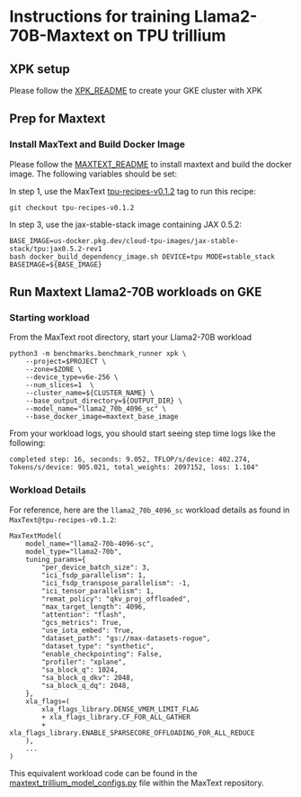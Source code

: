 # Instructions for training Llama2-70B-Maxtext on TPU trillium

## XPK setup
Please follow the [XPK_README](https://github.com/AI-Hypercomputer/tpu-recipes/blob/main/training/XPK_README.md) to create your GKE cluster with XPK

## Prep for Maxtext 

### Install MaxText and Build Docker Image
Please follow the [MAXTEXT_README](https://github.com/AI-Hypercomputer/tpu-recipes/blob/main/training/MAXTEXT_README.md) to install maxtext and build the docker image. The following variables should be set:

In step 1, use the MaxText [tpu-recipes-v0.1.2](https://github.com/AI-Hypercomputer/maxtext/releases/tag/tpu-recipes-v0.1.2) tag to run this recipe:
```
git checkout tpu-recipes-v0.1.2
```

In step 3, use the jax-stable-stack image containing JAX 0.5.2:
```
BASE_IMAGE=us-docker.pkg.dev/cloud-tpu-images/jax-stable-stack/tpu:jax0.5.2-rev1
bash docker_build_dependency_image.sh DEVICE=tpu MODE=stable_stack BASEIMAGE=${BASE_IMAGE}
```

## Run Maxtext Llama2-70B workloads on GKE

### Starting workload

From the MaxText root directory, start your Llama2-70B workload
```
python3 -m benchmarks.benchmark_runner xpk \
    --project=$PROJECT \
    --zone=$ZONE \
    --device_type=v6e-256 \
    --num_slices=1  \
    --cluster_name=${CLUSTER_NAME} \
    --base_output_directory=${OUTPUT_DIR} \
    --model_name="llama2_70b_4096_sc" \
    --base_docker_image=maxtext_base_image
```

From your workload logs, you should start seeing step time logs like the following:
```
completed step: 16, seconds: 9.052, TFLOP/s/device: 402.274, Tokens/s/device: 905.021, total_weights: 2097152, loss: 1.104"
```

### Workload Details

For reference, here are the `llama2_70b_4096_sc` workload details as found in `MaxText@tpu-recipes-v0.1.2`:

```
MaxTextModel(
    model_name="llama2-70b-4096-sc",
    model_type="llama2-70b",
    tuning_params={
        "per_device_batch_size": 3,
        "ici_fsdp_parallelism": 1,
        "ici_fsdp_transpose_parallelism": -1,
        "ici_tensor_parallelism": 1,
        "remat_policy": "qkv_proj_offloaded",
        "max_target_length": 4096,
        "attention": "flash",
        "gcs_metrics": True,
        "use_iota_embed": True,
        "dataset_path": "gs://max-datasets-rogue",
        "dataset_type": "synthetic",
        "enable_checkpointing": False,
        "profiler": "xplane",
        "sa_block_q": 1024,
        "sa_block_q_dkv": 2048,
        "sa_block_q_dq": 2048,
    },
    xla_flags=(
        xla_flags_library.DENSE_VMEM_LIMIT_FLAG
        + xla_flags_library.CF_FOR_ALL_GATHER
        + xla_flags_library.ENABLE_SPARSECORE_OFFLOADING_FOR_ALL_REDUCE
    ),
    ...
)
```

This equivalent workload code can be found in the [maxtext_trillium_model_configs.py](https://github.com/AI-Hypercomputer/maxtext/blob/tpu-recipes-v0.1.2/benchmarks/maxtext_trillium_model_configs.py) file within the MaxText repository.
